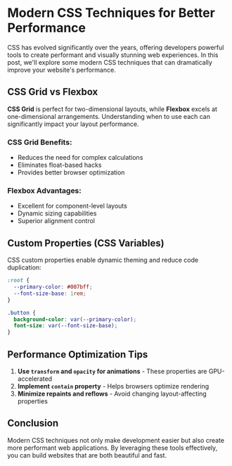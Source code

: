 # Modern CSS Techniques for Better Performance

CSS has evolved significantly over the years, offering developers powerful tools to create performant and visually stunning web experiences. In this post, we'll explore some modern CSS techniques that can dramatically improve your website's performance.

## CSS Grid vs Flexbox

**CSS Grid** is perfect for two-dimensional layouts, while **Flexbox** excels at one-dimensional arrangements. Understanding when to use each can significantly impact your layout performance.

### CSS Grid Benefits:
- Reduces the need for complex calculations
- Eliminates float-based hacks
- Provides better browser optimization

### Flexbox Advantages:
- Excellent for component-level layouts
- Dynamic sizing capabilities
- Superior alignment control

## Custom Properties (CSS Variables)

CSS custom properties enable dynamic theming and reduce code duplication:

```css
:root {
  --primary-color: #007bff;
  --font-size-base: 1rem;
}

.button {
  background-color: var(--primary-color);
  font-size: var(--font-size-base);
}
```

## Performance Optimization Tips

1. **Use `transform` and `opacity` for animations** - These properties are GPU-accelerated
2. **Implement `contain` property** - Helps browsers optimize rendering
3. **Minimize repaints and reflows** - Avoid changing layout-affecting properties

## Conclusion

Modern CSS techniques not only make development easier but also create more performant web applications. By leveraging these tools effectively, you can build websites that are both beautiful and fast.
